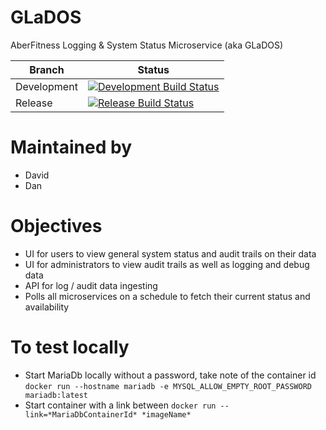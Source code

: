# GLaDOS
AberFitness Logging & System Status Microservice (aka GLaDOS)

| Branch | Status |
|-|-|
| Development | [![Development Build Status](https://travis-ci.org/sem5640-2018/glados.svg?branch=development)](https://travis-ci.org/sem5640-2018/glados) |
| Release | [![Release Build Status](https://travis-ci.org/sem5640-2018/glados.svg?branch=master)](https://travis-ci.org/sem5640-2018/glados) |

# Maintained by
* David
* Dan

# Objectives
* UI for users to view general system status and audit trails on their data
* UI for administrators to view audit trails as well as logging and debug data
* API for log / audit data ingesting
* Polls all microservices on a schedule to fetch their current status and availability

# To test locally
- Start MariaDb locally without a password, take note of the container id
`docker run --hostname mariadb -e MYSQL_ALLOW_EMPTY_ROOT_PASSWORD mariadb:latest`
- Start container with a link between
`docker run --link=*MariaDbContainerId* *imageName*`